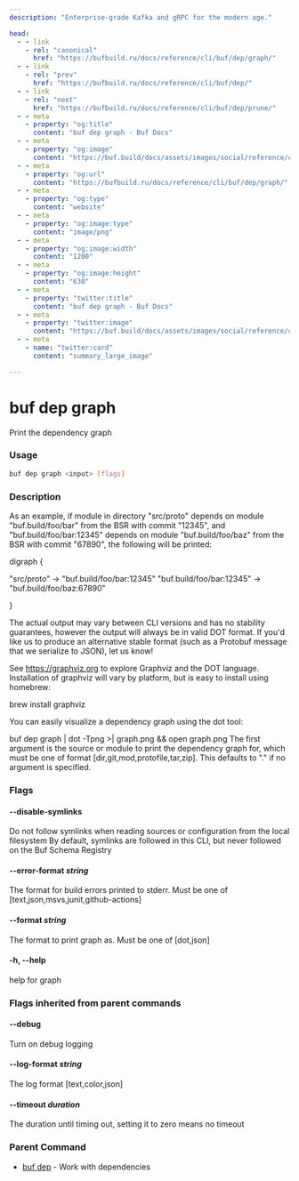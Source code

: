 ```yaml
---
description: "Enterprise-grade Kafka and gRPC for the modern age."

head:
  - - link
    - rel: "canonical"
      href: "https://bufbuild.ru/docs/reference/cli/buf/dep/graph/"
  - - link
    - rel: "prev"
      href: "https://bufbuild.ru/docs/reference/cli/buf/dep/"
  - - link
    - rel: "next"
      href: "https://bufbuild.ru/docs/reference/cli/buf/dep/prune/"
  - - meta
    - property: "og:title"
      content: "buf dep graph - Buf Docs"
  - - meta
    - property: "og:image"
      content: "https://buf.build/docs/assets/images/social/reference/cli/buf/dep/graph.png"
  - - meta
    - property: "og:url"
      content: "https://bufbuild.ru/docs/reference/cli/buf/dep/graph/"
  - - meta
    - property: "og:type"
      content: "website"
  - - meta
    - property: "og:image:type"
      content: "image/png"
  - - meta
    - property: "og:image:width"
      content: "1200"
  - - meta
    - property: "og:image:height"
      content: "630"
  - - meta
    - property: "twitter:title"
      content: "buf dep graph - Buf Docs"
  - - meta
    - property: "twitter:image"
      content: "https://buf.build/docs/assets/images/social/reference/cli/buf/dep/graph.png"
  - - meta
    - name: "twitter:card"
      content: "summary_large_image"

---
```


# buf dep graph

Print the dependency graph

### Usage

```sh
buf dep graph <input> [flags]
```

### Description

As an example, if module in directory "src/proto" depends on module "buf.build/foo/bar" from the BSR with commit "12345", and "buf.build/foo/bar:12345" depends on module "buf.build/foo/baz" from the BSR with commit "67890", the following will be printed:

digraph {

"src/proto" -> "buf.build/foo/bar:12345" "buf.build/foo/bar:12345" -> "buf.build/foo/baz:67890"

}

The actual output may vary between CLI versions and has no stability guarantees, however the output will always be in valid DOT format. If you'd like us to produce an alternative stable format (such as a Protobuf message that we serialize to JSON), let us know!

See https://graphviz.org to explore Graphviz and the DOT language. Installation of graphviz will vary by platform, but is easy to install using homebrew:

brew install graphviz

You can easily visualize a dependency graph using the dot tool:

buf dep graph | dot -Tpng >| graph.png && open graph.png The first argument is the source or module to print the dependency graph for, which must be one of format \[dir,git,mod,protofile,tar,zip\]. This defaults to "." if no argument is specified.

### Flags

#### \--disable-symlinks

Do not follow symlinks when reading sources or configuration from the local filesystem By default, symlinks are followed in this CLI, but never followed on the Buf Schema Registry

#### \--error-format _string_

The format for build errors printed to stderr. Must be one of \[text,json,msvs,junit,github-actions\]

#### \--format _string_

The format to print graph as. Must be one of \[dot,json\]

#### \-h, --help

help for graph

### Flags inherited from parent commands

#### \--debug

Turn on debug logging

#### \--log-format _string_

The log format \[text,color,json\]

#### \--timeout _duration_

The duration until timing out, setting it to zero means no timeout

### Parent Command

- [buf dep](../) - Work with dependencies
